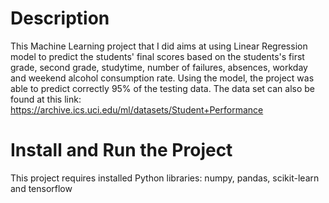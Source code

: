 # Description
This Machine Learning project that I did aims at using Linear Regression model to predict the students' final scores based on the students's first grade, second grade, studytime, number of failures, absences, workday and weekend alcohol consumption rate. Using the model, the project was able to predict correctly 95% of the testing data.
The data set can also be found at this link: https://archive.ics.uci.edu/ml/datasets/Student+Performance
# Install and Run the Project
This project requires installed Python libraries: numpy, pandas, scikit-learn and tensorflow
